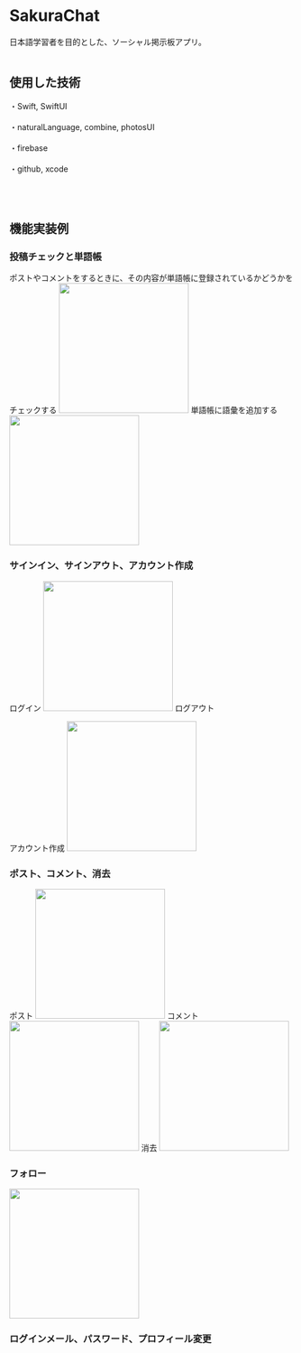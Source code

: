 <h1 style="font-size: 2em;">SakuraChat</h1>
日本語学習者を目的とした、ソーシャル掲示板アプリ。
<br></br>

<h2 style="font-size: 1.5em;">使用した技術</h2>
・Swift, SwiftUI<br></br>
・naturalLanguage, combine, photosUI<br></br> 
・firebase<br></br>
・github, xcode<br></br>
<br></br>

<h2 style="font-size: 1.5em;">機能実装例</h2>
<h3 style="font-size: 1.0em:">投稿チェックと単語帳</h3> 
ポストやコメントをするときに、その内容が単語帳に登録されているかどうかをチェックする
<img src="Resources/checkcomment-ezgif.com-optimize.gif" width="230" />
単語帳に語彙を追加する
<img src="Resources/addvocabulary-ezgif.com-optimize.gif" width="230" />
<h3 style="font-size: 1.0em:">サインイン、サインアウト、アカウント作成</h3> 
ログイン
<img src="Resources/signin-ezgif.com-optimize.gif" width="230" />
ログアウト

アカウント作成
<img src="Resources/Search-ezgif.com-optimize.gif" width="230" />

<h3 style="font-size: 1.0em:">ポスト、コメント、消去</h3> 
ポスト
<img src="Resources/post-ezgif.com-optimize.gif" width="230" />
コメント
<img src="Resources/comment-ezgif.com-optimize.gif" width="230" />
消去
<img src="Resources/delete-ezgif.com-video-to-gif-converter.gif" width="230" />

<h3 style="font-size: 1.0em:">フォロー</h3> 
<img src="Resources/follow-ezgif.com-optimize.gif" width="230" />

<h3 style="font-size: 1.0em:">ログインメール、パスワード、プロフィール変更</h3> 




